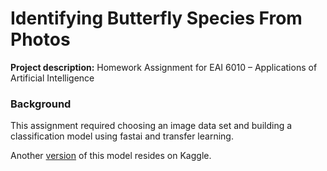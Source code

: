 # Identifying Butterfly Species From Photos

**Project description:** Homework Assignment for EAI 6010 – Applications of Artificial Intelligence

### Background

This assignment required choosing an image data set and building a classification model using fastai and transfer learning.

Another [version](https://www.kaggle.com/code/goryan/butterfly-image-classifier-fastai-96-3-acc) of this model resides on Kaggle.
